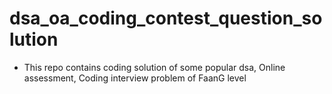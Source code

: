 # dsa_oa_coding_contest_question_solution
- This repo contains coding solution of some popular dsa, Online assessment, Coding interview problem of FaanG level

